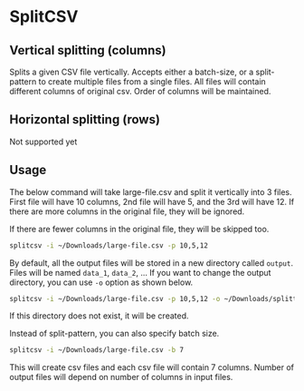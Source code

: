 # SplitCSV

## Vertical splitting (columns)
Splits a given CSV file vertically.
Accepts either a batch-size, or a split-pattern to create multiple files
from a single files. All files will contain different columns of original csv.
Order of columns will be maintained.

## Horizontal splitting (rows)

Not supported yet

## Usage

The below command will take large-file.csv and split it vertically into 3 files.
First file will have 10 columns, 2nd file will have 5, and the 3rd will have 12.
If there are more columns in the original file, they will be ignored. 

If there are fewer columns in the original file, they will be skipped too.   

```bash
splitcsv -i ~/Downloads/large-file.csv -p 10,5,12
```

By default, all the output files will be stored in a new directory called 
`output`. Files will be named `data_1`, `data_2`, ...
If you want to change the output directory, you can use `-o` option as shown below.

 
```bash
splitcsv -i ~/Downloads/large-file.csv -p 10,5,12 -o ~/Downloads/splitted-data/
```

If this directory does not exist, it will be created.

Instead of split-pattern, you can also specify batch size.

```bash
splitcsv -i ~/Downloads/large-file.csv -b 7
```

This will create csv files and each csv file will contain 7 columns. Number of output files will
depend on number of columns in input files.